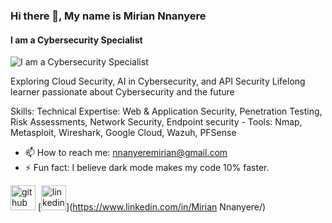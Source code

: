 ### Hi there 👋, My name is Mirian Nnanyere
#### I am a Cybersecurity Specialist
![I am a Cybersecurity Specialist](https://arturssmirnovs.github.io/github-profile-readme-generator/images/banner.png)

Exploring Cloud Security, AI in Cybersecurity,
and API Security
Lifelong learner passionate about Cybersecurity and the future

Skills: Technical Expertise: Web &amp; Application Security, Penetration Testing, Risk Assessments, Network Security, Endpoint security - Tools: Nmap, Metasploit, Wireshark, Google Cloud, Wazuh, PFSense

- 📫 How to reach me: nnanyeremirian@gmail.com 
- ⚡ Fun fact: I believe dark mode makes my code 10% faster. 


[<img src='https://cdn.jsdelivr.net/npm/simple-icons@3.0.1/icons/github.svg' alt='github' height='40'>](https://github.com/MirNna)  [<img src='https://cdn.jsdelivr.net/npm/simple-icons@3.0.1/icons/linkedin.svg' alt='linkedin' height='40'>](https://www.linkedin.com/in/Mirian Nnanyere/)  




